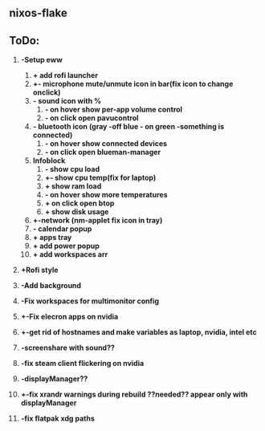 ## nixos-flake

## ToDo:

1. **-Setup eww**
    1. **+ add rofi launcher**
    2. **+- microphone mute/unmute icon in bar(fix icon to change onclick)**
    3. **- sound icon with %**
        1. **- on hover show per-app volume control**
        2. **- on click open pavucontrol**
    4. **- bluetooth icon (gray -off blue - on green -something is connected)**
        1. **- on hover show connected devices**
        2. **- on click open blueman-manager**
    5. **Infoblock**
        1. **- show cpu load**
        2. **+- show cpu temp(fix for laptop)**
        3. **+ show ram load**
        4. **- on hover show more temperatures**
        5. **+ on click open btop**
        6. **+ show disk usage**
    6. **+-network (nm-applet fix icon in tray)**
    7. **- calendar popup**
    8. **+ apps tray**
    9. **+ add power popup**
    10. **+ add workspaces arr**

2. **+Rofi style**

3. **-Add background**

4. **-Fix workspaces for multimonitor config**

5. **+-Fix elecron apps on nvidia**

6. **+-get rid of hostnames and make variables as laptop, nvidia, intel etc**

7. **-screenshare with sound??**

8. **-fix steam client flickering on nvidia**

9. **-displayManager??**

10. **+-fix xrandr warnings during rebuild ??needed?? appear only with displayManager**

11. **-fix flatpak xdg paths**